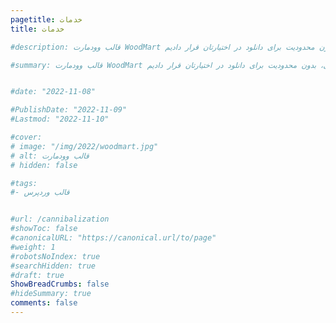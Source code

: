 ```yaml
---
pagetitle: خدمات
title: خدمات

#description: قالب وودمارت WoodMart بهترین قالب فروشگاهی را بصورت رایگان با ترجمه و فونت فارسی، بدون محدودیت برای دانلود در اختیارتان قرار دادیم.

#summary: قالب وودمارت WoodMart بهترین قالب فروشگاهی را بصورت رایگان با ترجمه و فونت فارسی، بدون محدودیت برای دانلود در اختیارتان قرار دادیم.


#date: "2022-11-08"

#PublishDate: "2022-11-09"
#Lastmod: "2022-11-10"

#cover:
# image: "/img/2022/woodmart.jpg"
# alt: قالب وودمارت
# hidden: false

#tags:
#- قالب وردپرس


#url: /cannibalization
#showToc: false
#canonicalURL: "https://canonical.url/to/page"
#weight: 1
#robotsNoIndex: true
#searchHidden: true
#draft: true
ShowBreadCrumbs: false
#hideSummary: true
comments: false
---
```


